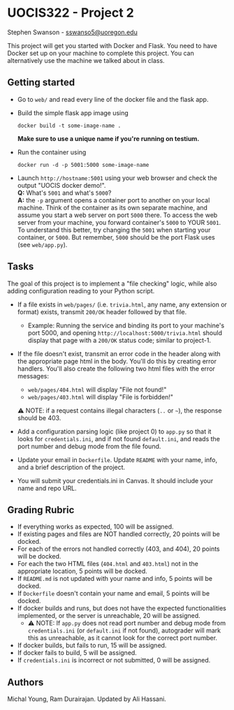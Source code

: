 # UOCIS322 - Project 2 #

Stephen Swanson - sswanso5@uoregon.edu

This project will get you started with Docker and Flask. You need to have Docker set up on your machine to complete this project. You can alternatively use the machine we talked about in class.

## Getting started

* Go to `web/` and  read every line of the docker file and the flask app.

* Build the simple flask app image using

  ```
  docker build -t some-image-name .
  ```
  **Make sure to use a unique name if you're running on testium.**
* Run the container using

  ```
  docker run -d -p 5001:5000 some-image-name
  ```

* Launch `http://hostname:5001` using your web browser and check the output "UOCIS docker demo!".<br>
**Q:** What's `5001` and what's `5000`?<br>
**A:** the `-p` argument opens a container port to another on your local machine. Think of the container as its own separate machine, and assume you start a web server on port `5000` there. To access the web server from your machine, you forward container's `5000` to YOUR `5001`.<br>
To understand this better, try changing the `5001` when starting your container, or `5000`. But remember, `5000` should be the port Flask uses (see `web/app.py`).

## Tasks

The goal of this project is to implement a "file checking" logic, while also adding configuration reading to your Python script.

* If a file exists in `web/pages/` (i.e. `trivia.html`, any name, any extension or format) exists, transmit `200/OK` header followed by that file. 
    * Example: Running the service and binding its port to your machine's port 5000, and opening
      `http://localhost:5000/trivia.html` should display that page with a `200/OK` status code; similar to project-1.
* If the file doesn't exist, transmit an error code in the header along with the appropriate page html in the body. You'll do this by creating error handlers. You'll also create the following two html files with the error messages:
    * `web/pages/404.html` will display "File not found!"
    * `web/pages/403.html` will display "File is forbidden!"

    ⚠️ NOTE: if a request contains illegal characters (`..` or `~`), the response should be 403.

* Add a configuration parsing logic (like project 0) to `app.py` so that it looks for `credentials.ini`, and if not found `default.ini`, and reads the port number and debug mode from the file found.

* Update your email in `Dockerfile`. Update `README` with your name, info, and a brief description of the project.

* You will submit your credentials.ini in Canvas. It should include your name and repo URL.


## Grading Rubric

* If everything works as expected, 100 will be assigned.
* If existing pages and files are NOT handled correctly, 20 points will be docked.
* For each of the errors not handled correctly (403, and 404), 20 points will be docked.
* For each the two HTML files (`404.html` and `403.html`) not in the appropriate location, 5 points will be docked.
* If `README.md` is not updated with your name and info, 5 points will be docked.
* If `Dockerfile` doesn't contain your name and email, 5 points will be docked.
* If docker builds and runs, but does not have the expected functionalities implemented, or the server is unreachable, 20 will be assigned.
	* ⚠️ NOTE: If `app.py` does not read port number and debug mode from `credentials.ini` (or `default.ini` if not found), autograder will mark this as unreachable, as it cannot look for the correct port number.
* If docker builds, but fails to run, 15 will be assigned.
* If docker fails to build, 5 will be assigned.
* If `credentials.ini` is incorrect or not submitted, 0 will be assigned.

## Authors

Michal Young, Ram Durairajan. Updated by Ali Hassani.

